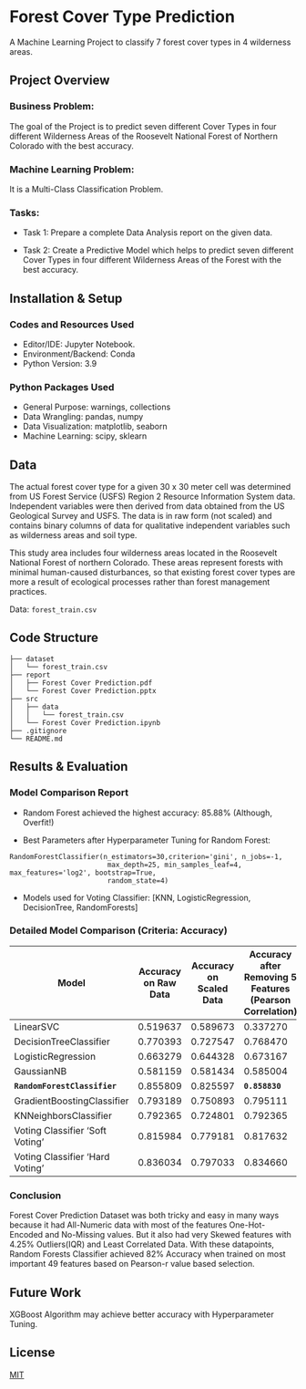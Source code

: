 
# Forest Cover Type Prediction
A Machine Learning Project to classify 7 forest cover types in 4 wilderness areas.


## Project Overview

### Business Problem:

The goal of the Project is to predict seven different Cover Types in four different Wilderness Areas of the Roosevelt National Forest of Northern Colorado with the best accuracy.

### Machine Learning Problem:

It is a Multi-Class Classification Problem.

### Tasks:

- Task 1: Prepare a complete Data Analysis report on the given data.

- Task 2: Create a Predictive Model which helps to predict seven different Cover Types in four different Wilderness Areas of the Forest with the best accuracy.

## Installation & Setup

### Codes and Resources Used

- Editor/IDE: Jupyter Notebook.
- Environment/Backend: Conda
- Python Version: 3.9

### Python Packages Used

- General Purpose: warnings, collections
- Data Wrangling: pandas, numpy
- Data Visualization: matplotlib, seaborn
- Machine Learning: scipy, sklearn

## Data
The actual forest cover type for a given 30 x 30 meter cell was determined from US Forest Service (USFS) Region 2 Resource Information System data. Independent variables were then derived from data obtained from the US Geological Survey and USFS. The data is in raw form (not scaled) and contains binary columns of data for qualitative independent variables such as wilderness areas and soil type.

This study area includes four wilderness areas located in the Roosevelt National Forest of northern Colorado. These areas represent forests with minimal human-caused disturbances, so that existing forest cover types are more a result of ecological processes rather than forest management practices.

Data: `forest_train.csv`

## Code Structure
```
├── dataset
│   └── forest_train.csv
├── report
│   ├── Forest Cover Prediction.pdf
│   └── Forest Cover Prediction.pptx
├── src
│   ├── data
│   │   └── forest_train.csv
│   └── Forest Cover Prediction.ipynb
├── .gitignore
└── README.md
```

## Results & Evaluation

### Model Comparison Report
- Random Forest achieved the highest accuracy: 85.88% (Although, Overfit!)

- Best Parameters after Hyperparameter Tuning for Random Forest:
```
RandomForestClassifier(n_estimators=30,criterion='gini', n_jobs=-1, 
                        max_depth=25, min_samples_leaf=4, max_features='log2', bootstrap=True,
                        random_state=4)
```
- Models used for Voting Classifier: [KNN, LogisticRegression, DecisionTree, RandomForests]

### Detailed Model Comparison (Criteria: Accuracy)

| Model | Accuracy on Raw Data | Accuracy on Scaled Data | Accuracy after Removing 5 Features (Pearson Correlation) |
| --- | --- | --- | --- |
| LinearSVC | 0.519637 | 0.589673 | 0.337270 |
| DecisionTreeClassifier | 0.770393 | 0.727547 | 0.768470 |
| LogisticRegression | 0.663279 | 0.644328 | 0.673167 |
| GaussianNB | 0.581159 | 0.581434 | 0.585004 |
| **`RandomForestClassifier`** | 0.855809 | 0.825597 | **`0.858830`** |
| GradientBoostingClassifier | 0.793189 | 0.750893 | 0.795111 |
| KNNeighborsClassifier | 0.792365 | 0.724801 | 0.792365 |
| Voting Classifier ‘Soft Voting’ | 0.815984 | 0.779181 | 0.817632 |
| Voting Classifier ‘Hard Voting’ | 0.836034 | 0.797033 | 0.834660 |

### Conclusion

Forest Cover Prediction Dataset was both tricky and easy in many ways because it had All-Numeric data with most of the features One-Hot-Encoded and No-Missing values. But it also had very Skewed features with 4.25% Outliers(IQR) and Least Correlated Data. With these datapoints, Random Forests Classifier achieved 82% Accuracy when trained on most important 49 features based on Pearson-r value based selection.

## Future Work
XGBoost Algorithm may achieve better accuracy with Hyperparameter Tuning.

## License

[MIT](https://choosealicense.com/licenses/mit/)

